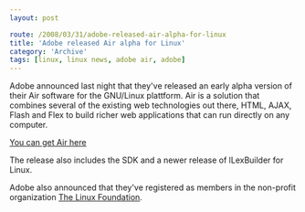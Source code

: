 ```yaml
---
layout: post

route: /2008/03/31/adobe-released-air-alpha-for-linux
title: 'Adobe released Air alpha for Linux'
category: 'Archive'
tags: [linux, linux news, adobe air, adobe]
---
```


Adobe announced last night that they've released an early alpha version of their
Air software for the GNU/Linux plattform. Air is a solution that combines
several of the existing web technologies out there, HTML, AJAX, Flash and Flex
to build richer web applications that can run directly on any computer.

<a class="ph" target="_blank" rel="noopener noreferrer" href="http://labs.adobe.com/technologies/air/">You
can get Air here</a>

The release also includes the SDK and a newer release of lLexBuilder for Linux.

Adobe also announced that they've registered as members in the non-profit
organization
<a class="ph" target="_blank" rel="noopener noreferrer" href="http://www.linux-foundation.org/">The
Linux Foundation</a>.
